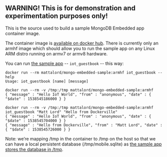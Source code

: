 ## WARNING! This is for demonstration and experimentation purposes only! 

This is the source used to build a sample MongoDB Embedded app container image.

The container image is [available on docker hub](https://hub.docker.com/r/mattalord/mongo-embedded-sample/). There is currently only an armhf image which should allow you to run the sample app on any Linux ARM distro running on armv7 or armv8 hardware.

You can run [the sample app](https://gist.github.com/mattlord/4926ddb4a1d46292e1296f9951f7ca17) -- ``iot_guestbook`` -- this way:
```
docker run --rm mattalord/mongo-embedded-sample:armhf iot_guestbook --help
Usage: iot_guestbook [name] [message]

docker run --rm -v /tmp:/tmp mattalord/mongo-embedded-sample:armhf
{ "message" : "Hello IoT World", "from" : "anonymous", "date" : { "$date" : 1538545186000 } }

docker run --rm -v /tmp:/tmp mattalord/mongo-embedded-sample:armhf iot_guestbook "Matt Lord" "Hello from Dockerville"
{ "message" : "Hello IoT World", "from" : "anonymous", "date" : { "$date" : 1538545704000 } }
{ "message" : "Hello from Dockerville", "from" : "Matt Lord", "date" : { "$date" : 1538545726000 } }
```

Note: we’re mapping /tmp in the container to /tmp on the host so that we can have a local persistent database (/tmp/mobile.sqlite) as [the sample app stores the database in /tmp](https://gist.github.com/mattlord/4926ddb4a1d46292e1296f9951f7ca17#file-iot_guestbook-c-L44).
